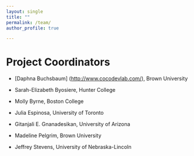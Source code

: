 ```yaml
---
layout: single
title: ""
permalink: /team/
author_profile: true

---
```


# Project Coordinators

* [Daphna Buchsbaum] (http://www.cocodevlab.com/), Brown University

* Sarah-Elizabeth Byosiere, Hunter College

* Molly Byrne, Boston College

* Julia Espinosa, University of Toronto

* Gitanjali E. Gnanadesikan, University of Arizona

* Madeline Pelgrim, Brown University

* Jeffrey Stevens, University of Nebraska-Lincoln